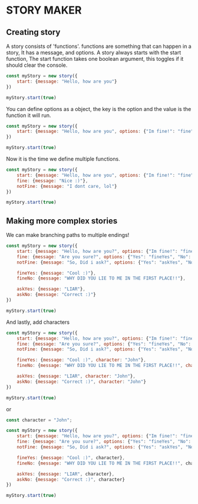 # STORY MAKER

## Creating story
A story consists of 'functions'.
functions are something that can happen in a story,
It has a message, and options.
A story always starts with the start function,
The start function takes one boolean argument, this toggles if it should clear the console.

```js
const myStory = new story({
    start: {message: "Hello, how are you"}
})

myStory.start(true)
```

You can define options as a object,
the key is the option and the value is the function it will run.

```js
const myStory = new story({
    start: {message: "Hello, how are you", options: {"Im fine!": "fine", "Im not so good...": "notFine"}}
})

myStory.start(true)
```

Now it is the time we define multiple functions.

```js
const myStory = new story({
    start: {message: "Hello, how are you", options: {"Im fine!": "fine", "Im not so good...": "notFine"}},
    fine: {message: "Nice :)"},
    notFine: {message: "I dont care, lol"}
})

myStory.start(true)
```

## Making more complex stories
We can make branching paths to multiple endings!

```js
const myStory = new story({
    start: {message: "Hello, how are you?", options: {"Im fine!": "fine", "Im not so good...": "notFine"}},
    fine: {message: "Are you sure?", options: {"Yes": "fineYes", "No": "fineNo"}},
    notFine: {message: "So, Did i ask?", options: {"Yes": "askYes", "No": "askNo"}},

    fineYes: {message: "Cool :)"},
    fineNo: {message: "WHY DID YOU LIE TO ME IN THE FIRST PLACE!!"},

    askYes: {message: "LIAR"},
    askNo: {message: "Correct :)"}
})

myStory.start(true)
```

And lastly, add characters

```js
const myStory = new story({
    start: {message: "Hello, how are you?", options: {"Im fine!": "fine", "Im not so good...": "notFine"}, character: "John"},
    fine: {message: "Are you sure?", options: {"Yes": "fineYes", "No": "fineNo"}, character: "John"},
    notFine: {message: "So, Did i ask?", options: {"Yes": "askYes", "No": "askNo"}, character: "John"},

    fineYes: {message: "Cool :)", character: "John"},
    fineNo: {message: "WHY DID YOU LIE TO ME IN THE FIRST PLACE!!", character: "John"},

    askYes: {message: "LIAR", character: "John"},
    askNo: {message: "Correct :)", character: "John"}
})

myStory.start(true)
```

or

```js
const character = "John";

const myStory = new story({
    start: {message: "Hello, how are you?", options: {"Im fine!": "fine", "Im not so good...": "notFine"}, character},
    fine: {message: "Are you sure?", options: {"Yes": "fineYes", "No": "fineNo"}, character},
    notFine: {message: "So, Did i ask?", options: {"Yes": "askYes", "No": "askNo"}, character},

    fineYes: {message: "Cool :)", character},
    fineNo: {message: "WHY DID YOU LIE TO ME IN THE FIRST PLACE!!", character},

    askYes: {message: "LIAR", character},
    askNo: {message: "Correct :)", character}
})

myStory.start(true)
```